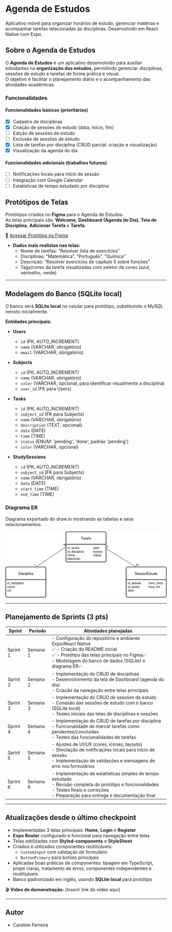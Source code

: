 # Agenda de Estudos

Aplicativo móvel para organizar horários de estudo, gerenciar matérias e acompanhar tarefas relacionadas às disciplinas. Desenvolvido em React Native com Expo.

## Sobre o Agenda de Estudos

O **Agenda de Estudos** é um aplicativo desenvolvido para auxiliar estudantes na **organização dos estudos**, permitindo gerenciar disciplinas, sessões de estudo e tarefas de forma prática e visual.  
O objetivo é facilitar o planejamento diário e o acompanhamento das atividades acadêmicas.

### Funcionalidades

#### Funcionalidades básicas (prioritárias)
- [x] Cadastro de disciplinas
- [x] Criação de sessões de estudo (data, início, fim)
- [ ] Edição de sessões de estudo
- [ ] Exclusão de sessões de estudo
- [x] Lista de tarefas por disciplina (CRUD parcial: criação e visualização)
- [x] Visualização da agenda do dia

#### Funcionalidades adicionais (trabalhos futuros)
- [ ] Notificações locais para início de sessão
- [ ] Integração com Google Calendar
- [ ] Estatísticas de tempo estudado por disciplina

## Protótipos de Telas

Protótipos criados no **Figma** para o Agenda de Estudos.  
As telas principais são: **Welcome**, **Dashboard (Agenda do Dia)**, **Tela de Disciplina**, **Adicionar Tarefa** e **Tarefa**.

🔗 [Acessar Protótipo no Figma](https://www.figma.com/design/LKuQnGxH2fDFO82WdcmvsM/App-agenda-estudos?node-id=0-1&t=gyZAggg9zXbUsFWE-1)

- **Dados mais realistas nas telas:**  
  - Nome de tarefas: “Resolver lista de exercícios”  
  - Disciplinas: “Matemática”, “Português”, “Química”  
  - Descrição: “Resolver exercícios do capítulo 5 sobre funções”  
  - Tags/cores da tarefa visualizadas com seletor de cores (azul, vermelho, verde)  

---

## Modelagem do Banco (SQLite local)

O banco será **SQLite local** no celular para protótipo, substituindo o MySQL remoto inicialmente.  

**Entidades principais:**

- **Users**  
  - `id` (PK, AUTO_INCREMENT)  
  - `name` (VARCHAR, obrigatório)  
  - `email` (VARCHAR, obrigatório)  

- **Subjects**  
  - `id` (PK, AUTO_INCREMENT)  
  - `name` (VARCHAR, obrigatório)  
  - `color` (VARCHAR, opcional, para identificar visualmente a disciplina)  
  - `user_id` (FK para Users)  

- **Tasks**  
  - `id` (PK, AUTO_INCREMENT)  
  - `subject_id` (FK para Subjects)  
  - `name` (VARCHAR, obrigatório)  
  - `description` (TEXT, opcional)  
  - `date` (DATE)  
  - `time` (TIME)  
  - `status` (ENUM: 'pending', 'done', padrão 'pending')  
  - `color` (VARCHAR, opcional)  

- **StudySessions**  
  - `id` (PK, AUTO_INCREMENT)  
  - `subject_id` (FK para Subjects)  
  - `name` (VARCHAR, obrigatório)  
  - `date` (DATE)  
  - `start_time` (TIME)  
  - `end_time` (TIME)  

### Diagrama ER

Diagrama exportado do draw.io mostrando as tabelas e seus relacionamentos:

![Modelagem do Banco](imagens/Diagrama.png)

---

## Planejamento de Sprints (3 pts)

| Sprint   | Período   | Atividades planejadas |
|----------|-----------|---------------------|
| Sprint 1 | Semana 1  | - Configuração do repositório e ambiente Expo/React Native<br>✅ - Criação do README inicial<br>✅ - Protótipo das telas principais no Figma✅ <br>- Modelagem do banco de dados (SQLite) e diagrama ER✅ |
| Sprint 2 | Semana 2  | - Implementação do CRUD de disciplinas <br>- Desenvolvimento da tela de Dashboard (agenda do dia) <br>- Criação da navegação entre telas principais  |
| Sprint 3 | Semana 3  | - Implementação do CRUD de sessões de estudo<br>- Conexão das sessões de estudo com o banco  (SQLite local)<br>- Testes iniciais das telas de disciplinas e sessões |
| Sprint 4 | Semana 4  | - Implementação do CRUD de tarefas por disciplina<br>- Funcionalidade de marcar tarefas como pendentes/concluídas<br>- Testes das funcionalidades de tarefas |
| Sprint 5 | Semana 5  | - Ajustes de UI/UX (cores, ícones, layouts)<br>- Simulação de notificações locais para início de sessão<br>- Implementação de validações e mensagens de erro nos formulários |
| Sprint 6 | Semana 6  | - Implementação de estatísticas simples de tempo estudado<br>- Revisão completa do protótipo e funcionalidades<br>- Testes finais e correções<br>- Preparação para entrega e documentação final |

---

## Atualizações desde o último checkpoint

- Implementadas 3 telas principais: **Home**, **Login** e **Register**  
- **Expo Router** configurado e funcional para navegação entre telas  
- Telas estilizadas com **Styled-components** e **StyleSheet**  
- Criados e utilizados componentes reutilizáveis:  
  - `CustomInput` com validação de formulário  
  - `ButtonPrimary` para botões principais  
- Aplicadas boas práticas de componentes: tipagem em TypeScript, props claras, tratamento de erros, componentes independentes e reutilizáveis  
- Banco padronizado em inglês, usando **SQLite local** para protótipo  

🎬 **Vídeo de demonstração:** [Inserir link do vídeo aqui]  

---

## Autor
- Caroline Ferreira
